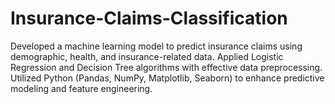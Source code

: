 # Insurance-Claims-Classification
Developed a machine learning model to predict insurance claims using demographic, health, and insurance-related data. Applied Logistic Regression and Decision Tree algorithms with effective data preprocessing. Utilized Python (Pandas, NumPy, Matplotlib, Seaborn) to enhance predictive modeling and feature engineering. 
